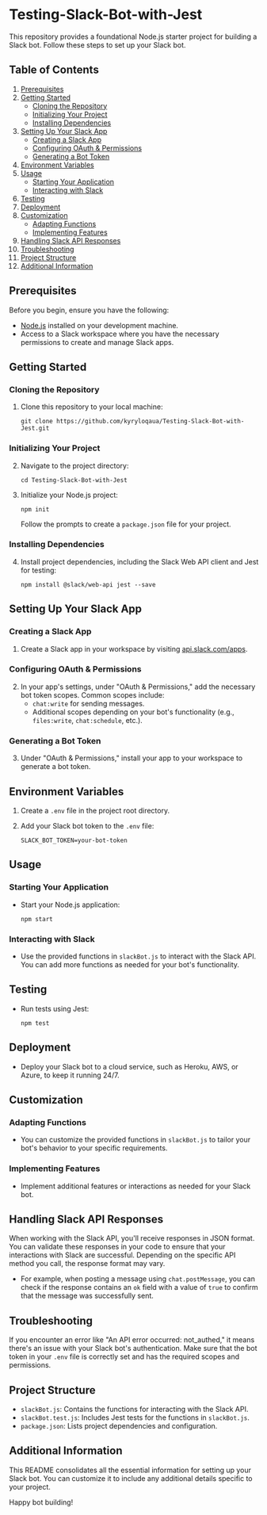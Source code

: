 # Testing-Slack-Bot-with-Jest

This repository provides a foundational Node.js starter project for building a Slack bot. Follow these steps to set up your Slack bot.

## Table of Contents

1. [Prerequisites](#prerequisites)
2. [Getting Started](#getting-started)
   - [Cloning the Repository](#cloning-the-repository)
   - [Initializing Your Project](#initializing-your-project)
   - [Installing Dependencies](#installing-dependencies)
3. [Setting Up Your Slack App](#setting-up-your-slack-app)
   - [Creating a Slack App](#creating-a-slack-app)
   - [Configuring OAuth & Permissions](#configuring-oauth--permissions)
   - [Generating a Bot Token](#generating-a-bot-token)
4. [Environment Variables](#environment-variables)
5. [Usage](#usage)
   - [Starting Your Application](#starting-your-application)
   - [Interacting with Slack](#interacting-with-slack)
6. [Testing](#testing)
7. [Deployment](#deployment)
8. [Customization](#customization)
   - [Adapting Functions](#adapting-functions)
   - [Implementing Features](#implementing-features)
9. [Handling Slack API Responses](#handling-slack-api-responses)
10. [Troubleshooting](#troubleshooting)
11. [Project Structure](#project-structure)
12. [Additional Information](#additional-information)

## Prerequisites

Before you begin, ensure you have the following:

- [Node.js](https://nodejs.org/) installed on your development machine.
- Access to a Slack workspace where you have the necessary permissions to create and manage Slack apps.

## Getting Started

### Cloning the Repository

1. Clone this repository to your local machine:

   ```shell
   git clone https://github.com/kyryloqaua/Testing-Slack-Bot-with-Jest.git
   ```

### Initializing Your Project

2. Navigate to the project directory:

   ```shell
   cd Testing-Slack-Bot-with-Jest
   ```

3. Initialize your Node.js project:

   ```shell
   npm init
   ```

   Follow the prompts to create a `package.json` file for your project.

### Installing Dependencies

4. Install project dependencies, including the Slack Web API client and Jest for testing:

   ```shell
   npm install @slack/web-api jest --save
   ```

## Setting Up Your Slack App

### Creating a Slack App

1. Create a Slack app in your workspace by visiting [api.slack.com/apps](https://api.slack.com/apps).

### Configuring OAuth & Permissions

2. In your app's settings, under "OAuth & Permissions," add the necessary bot token scopes. Common scopes include:
   - `chat:write` for sending messages.
   - Additional scopes depending on your bot's functionality (e.g., `files:write`, `chat:schedule`, etc.).

### Generating a Bot Token

3. Under "OAuth & Permissions," install your app to your workspace to generate a bot token.

## Environment Variables

1. Create a `.env` file in the project root directory.

2. Add your Slack bot token to the `.env` file:

   ```shell
   SLACK_BOT_TOKEN=your-bot-token
   ```

## Usage

### Starting Your Application

- Start your Node.js application:

   ```shell
   npm start
   ```

### Interacting with Slack

- Use the provided functions in `slackBot.js` to interact with the Slack API. You can add more functions as needed for your bot's functionality.

## Testing

- Run tests using Jest:

   ```shell
   npm test
   ```

## Deployment

- Deploy your Slack bot to a cloud service, such as Heroku, AWS, or Azure, to keep it running 24/7.

## Customization

### Adapting Functions

- You can customize the provided functions in `slackBot.js` to tailor your bot's behavior to your specific requirements.

### Implementing Features

- Implement additional features or interactions as needed for your Slack bot.

## Handling Slack API Responses

When working with the Slack API, you'll receive responses in JSON format. You can validate these responses in your code to ensure that your interactions with Slack are successful. Depending on the specific API method you call, the response format may vary.

- For example, when posting a message using `chat.postMessage`, you can check if the response contains an `ok` field with a value of `true` to confirm that the message was successfully sent.

## Troubleshooting

If you encounter an error like "An API error occurred: not_authed," it means there's an issue with your Slack bot's authentication. Make sure that the bot token in your `.env` file is correctly set and has the required scopes and permissions.

## Project Structure

- `slackBot.js`: Contains the functions for interacting with the Slack API.
- `slackBot.test.js`: Includes Jest tests for the functions in `slackBot.js`.
- `package.json`: Lists project dependencies and configuration.

## Additional Information

This README consolidates all the essential information for setting up your Slack bot. You can customize it to include any additional details specific to your project.

Happy bot building!
```
